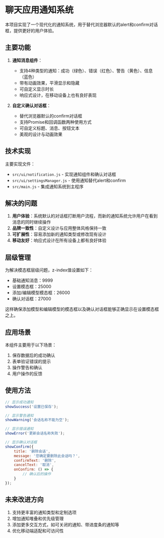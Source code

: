 # 聊天应用通知系统

本项目实现了一个现代化的通知系统，用于替代浏览器默认的alert和confirm对话框，提供更好的用户体验。

## 主要功能

1. **通知消息组件**：
   - 支持4种类型的通知：成功（绿色）、错误（红色）、警告（黄色）、信息（蓝色）
   - 带有动画效果，平滑显示和隐藏
   - 可自定义显示时长
   - 响应式设计，在移动设备上也有良好表现

2. **自定义确认对话框**：
   - 替代浏览器默认的confirm对话框
   - 支持Promise和回调函数两种使用方式
   - 可自定义标题、消息、按钮文本
   - 美观的设计与动画效果

## 技术实现

主要实现文件：
- `src/ui/notification.js` - 实现通知组件和确认对话框
- `src/ui/settingsManager.js` - 使用通知替代alert和confirm
- `src/main.js` - 集成通知系统到主程序

## 解决的问题

1. **用户体验**：系统默认的对话框打断用户流程，而新的通知系统允许用户在看到消息的同时继续操作
2. **品牌一致性**：自定义设计与应用整体风格保持一致
3. **可扩展性**：容易添加新的通知类型或修改现有设计
4. **移动友好**：响应式设计在所有设备上都有良好体验

## 层级管理

为解决模态框层级问题，z-index值设置如下：
- 基础通知消息：9999
- 设置模态框：25000
- 添加/编辑模型模态框：26000
- 确认对话框：27000

这样确保添加模型和编辑模型的模态框以及确认对话框能够正确显示在设置模态框之上。

## 应用场景

本组件主要用于以下场景：

1. 保存数据后的成功确认
2. 表单验证错误的提示
3. 操作警告和确认
4. 用户操作的反馈

## 使用方法

```javascript
// 显示成功通知
showSuccess('设置已保存');

// 显示警告通知
showWarning('会话名称不能为空');

// 显示错误通知
showError('更新会话名称失败');

// 显示确认对话框
showConfirm({
    title: '删除会话',
    message: '您确定要删除此会话吗？',
    confirmText: '删除',
    cancelText: '取消',
    onConfirm: () => {
        // 确认后的操作
    }
});
```

## 未来改进方向

1. 支持更丰富的通知类型和定制选项
2. 增加通知堆叠和优先级管理
3. 添加更多交互方式，如可关闭的通知、带进度条的通知等
4. 优化移动端适配和可访问性 